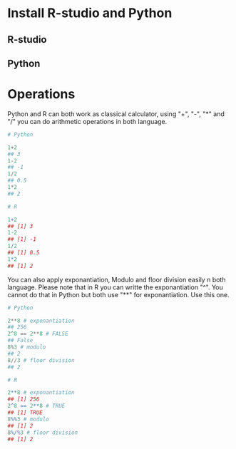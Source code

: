 Install R-studio and Python
===========================

R-studio
--------

Python
------

Operations
==========

Python and R can both work as classical calculator, using "+", "-", "\*" and "/" you can do arithmetic operations in both language.

``` python
# Python 

1+2
## 3
1-2
## -1
1/2
## 0.5
1*2
## 2
```

``` r
# R

1+2
## [1] 3
1-2
## [1] -1
1/2
## [1] 0.5
1*2
## [1] 2
```

You can also apply exponantiation, Modulo and floor division easily n both language. Please note that in R you can writte the exponantiation "^". You cannot do that in Python but both use "\*\*" for exponantiation. Use this one.

``` python
# Python 

2**8 # exponantiation
## 256
2^8 == 2**8 # FALSE
## False
8%3 # modulo
## 2
8//3 # floor division
## 2
```

``` r
# R

2**8 # exponantiation
## [1] 256
2^8 == 2**8 # TRUE
## [1] TRUE
8%%3 # modulo
## [1] 2
8%/%3 # floor division
## [1] 2
```
